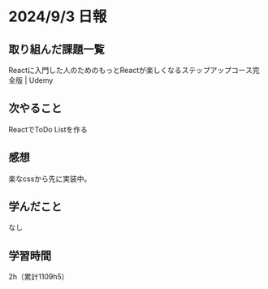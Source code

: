 # 2024/9/3 日報
## 取り組んだ課題一覧
Reactに入門した人のためのもっとReactが楽しくなるステップアップコース完全版 | Udemy

## 次やること
ReactでToDo Listを作る

## 感想
楽なcssから先に実装中。

## 学んだこと
なし


## 学習時間
2h（累計1109h5）
